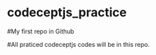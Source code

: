 # codeceptjs_practice

#My first repo in Github

#All praticed codeceptjs codes will be in this repo. 

